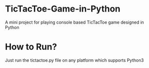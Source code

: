 # TicTacToe-Game-in-Python
A mini project for playing console based TicTacToe game designed in Python
# How to Run?
Just run the tictactoe.py file on any platform which supports Python3
